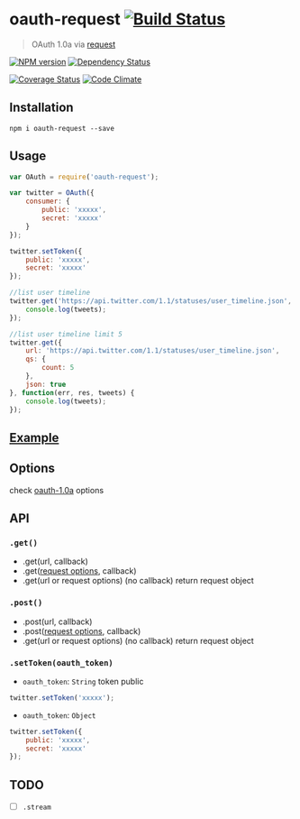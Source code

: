 oauth-request [![Build Status](https://travis-ci.org/ddo/oauth-request.svg)](https://travis-ci.org/ddo/oauth-request)
=============

> OAuth 1.0a via [request](https://github.com/mikeal/request)

[![NPM version](https://badge.fury.io/js/oauth-request.png)](http://badge.fury.io/js/oauth-request)
[![Dependency Status](https://david-dm.org/ddo/oauth-request.png?theme=shields.io)](https://david-dm.org/ddo/oauth-request)

[![Coverage Status](https://coveralls.io/repos/ddo/oauth-request/badge.png?branch=master)](https://coveralls.io/r/ddo/oauth-request?branch=master)
[![Code Climate](https://codeclimate.com/github/ddo/oauth-request.png)](https://codeclimate.com/github/ddo/oauth-request)

## Installation

```
npm i oauth-request --save
```

## Usage

```js
var OAuth = require('oauth-request');

var twitter = OAuth({
    consumer: {
        public: 'xxxxx',
        secret: 'xxxxx'
    }
});

twitter.setToken({
    public: 'xxxxx',
    secret: 'xxxxx'
});

//list user timeline
twitter.get('https://api.twitter.com/1.1/statuses/user_timeline.json', function(err, res, tweets) {
    console.log(tweets);
});

//list user timeline limit 5
twitter.get({
    url: 'https://api.twitter.com/1.1/statuses/user_timeline.json',
    qs: {
        count: 5
    },
    json: true
}, function(err, res, tweets) {
    console.log(tweets);
});
```

## [Example](/example.js)

## Options

check [oauth-1.0a](https://github.com/ddo/oauth-1.0a#options) options

## API

### ``.get()``

* .get(url, callback)
* .get([request options](https://github.com/mikeal/request#requestoptions-callback), callback)
* .get(url or request options) (no callback) return request object

### ``.post()``

* .post(url, callback)
* .post([request options](https://github.com/mikeal/request#requestoptions-callback), callback)
* .get(url or request options) (no callback) return request object

### ``.setToken(oauth_token)``

* ``oauth_token``: ``String`` token public

```js
twitter.setToken('xxxxx');
```

* ``oauth_token``: ``Object``

```js
twitter.setToken({
    public: 'xxxxx',
    secret: 'xxxxx'
});
```

## TODO

* [ ] ``.stream``